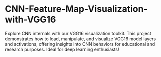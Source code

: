 # CNN-Feature-Map-Visualization-with-VGG16
Explore CNN internals with our VGG16 visualization toolkit. This project demonstrates how to load, manipulate, and visualize VGG16 model layers and activations, offering insights into CNN behaviors for educational and research purposes. Ideal for deep learning enthusiasts!
